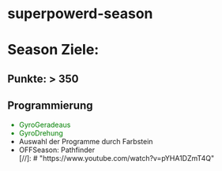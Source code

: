 # superpowerd-season

<h1>Season Ziele:</h1>
<h2>Punkte: > 350</h2>
<h2>Programmierung</h2>
<ul>
<li style = "color:green">GyroGeradeaus</li>
<li style = "color:green">GyroDrehung</li>
<li>Auswahl der Programme durch Farbstein</li>
<li>OFFSeason: Pathfinder</li>
[//]: # "https://www.youtube.com/watch?v=pYHA1DZmT4Q"
</ul>
